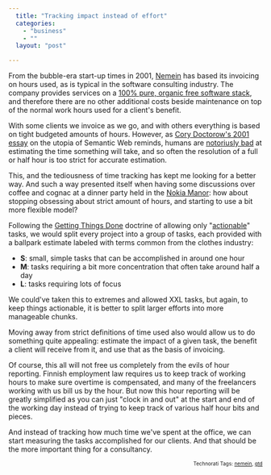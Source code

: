 ```yaml
---
  title: "Tracking impact instead of effort"
  categories: 
    - "business"
    - ""
  layout: "post"

---
```

<p>
From the bubble-era start-up times in 2001, <a href="http://nemein.com/en/">Nemein</a> has based its invoicing on hours used, as is typical in the software consulting industry. The company provides services on a <a href="http://www.midgard-project.org/">100% pure, organic free software stack</a>, and therefore there are no other additional costs beside maintenance on top of the normal work hours used for a client's benefit.
</p><p>
With some clients we invoice as we go, and with others everything is based on tight budgeted amounts of hours. However, as <a href="http://www.well.com/~doctorow/metacrap.htm">Cory Doctorow's 2001 essay</a> on the utopia of Semantic Web reminds, humans are <a href="http://www.well.com/~doctorow/metacrap.htm#2.4">notoriusly bad</a> at estimating the time something will take, and so often the resolution of a full or half hour is too strict for accurate estimation.
</p><p>
This, and the tediousness of time tracking has kept me looking for a better way. And such a way presented itself when having some discussions over coffee and cognac at a dinner party held in the <a href="http://nds2.ir.nokia.com/EUROPE_NOKIA_COM_3/r2/aboutnokia/downloads/brochures/pdf/nokia_manor/NOKIA_MANOR.pdf">Nokia Manor</a>: how about stopping obsessing about strict amount of hours, and starting to use a bit more flexible model?
</p><p>
Following the <a href="http://en.wikipedia.org/wiki/Getting_Things_Done">Getting Things Done</a> doctrine of allowing only "<a href="http://onlinepersonalassistant.com/make-everything-an-actionable-task/">actionable</a>" tasks, we would split every project into a group of tasks, each provided with a ballpark estimate labeled with terms common from the clothes industry:
</p><ul><li><strong>S</strong>: small, simple tasks that can be accomplished in around one hour</li>
<li><strong>M</strong>: tasks requiring a bit more concentration that often take around half a day</li>
<li><strong>L</strong>: tasks requiring lots of focus</li>
</ul><p>
We could've taken this to extremes and allowed XXL tasks, but again, to keep things actionable, it is better to split larger efforts into more manageable chunks.
</p><p>
Moving away from strict definitions of time used also would allow us to do something quite appealing: estimate the impact of a given task, the benefit a client will receive from it, and use that as the basis of invoicing.
</p><p>
Of course, this all will not free us completely from the evils of hour reporting. Finnish employment law requires us to keep track of working hours to make sure overtime is compensated, and many of the freelancers working with us bill us by the hour. But now this hour reporting will be greatly simplified as you can just "clock in and out" at the start and end of the working day instead of trying to keep track of various half hour bits and pieces. 
</p><p>
And instead of tracking how much time we've spent at the office, we can start measuring the tasks accomplished for our clients. And that should be the more important thing for a consultancy.
</p>
<p style="text-align:right;font-size:10px;">Technorati Tags: <a href="http://www.technorati.com/tag/nemein" rel="tag">nemein</a>, <a href="http://www.technorati.com/tag/gtd" rel="tag">gtd</a></p>